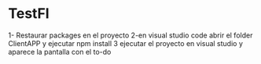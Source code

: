 # TestFI
1- Restaurar packages en el proyecto 
2-en visual studio code abrir el folder ClientAPP y ejecutar npm install
3 ejecutar el proyecto en visual studio y aparece la pantalla con el to-do
